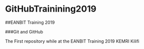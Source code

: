 # GitHubTrainining2019

##EANBIT Training 2019

###Git and GitHub

The First repository while at the EANBIT Training 2019 KEMRI Kilifi
